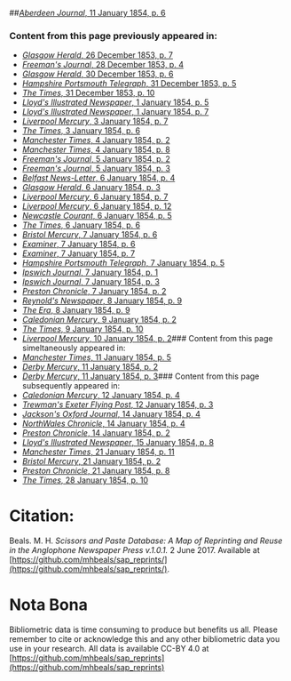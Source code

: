 ##[*Aberdeen Journal*, 11 January 1854, p. 6](https://mhbeals.github.io/sap_html/Aberdeen-Journal/Aberdeen-Journal-11-January-1854-p-6)

### Content from this page previously appeared in:
+ [*Glasgow Herald*, 26 December 1853, p. 7](https://mhbeals.github.io/sap_html/Glasgow-Herald/Glasgow-Herald-26-December-1853-p-7)
+ [*Freeman's Journal*, 28 December 1853, p. 4](https://mhbeals.github.io/sap_html/Freeman's-Journal/Freeman's-Journal-28-December-1853-p-4)
+ [*Glasgow Herald*, 30 December 1853, p. 6](https://mhbeals.github.io/sap_html/Glasgow-Herald/Glasgow-Herald-30-December-1853-p-6)
+ [*Hampshire Portsmouth Telegraph*, 31 December 1853, p. 5](https://mhbeals.github.io/sap_html/Hampshire-Portsmouth-Telegraph/Hampshire-Portsmouth-Telegraph-31-December-1853-p-5)
+ [*The Times*, 31 December 1853, p. 10](https://mhbeals.github.io/sap_html/The-Times/The-Times-31-December-1853-p-10)
+ [*Lloyd's Illustrated Newspaper*, 1 January 1854, p. 5](https://mhbeals.github.io/sap_html/Lloyd's-Illustrated-Newspaper/Lloyd's-Illustrated-Newspaper-1-January-1854-p-5)
+ [*Lloyd's Illustrated Newspaper*, 1 January 1854, p. 7](https://mhbeals.github.io/sap_html/Lloyd's-Illustrated-Newspaper/Lloyd's-Illustrated-Newspaper-1-January-1854-p-7)
+ [*Liverpool Mercury*, 3 January 1854, p. 7](https://mhbeals.github.io/sap_html/Liverpool-Mercury/Liverpool-Mercury-3-January-1854-p-7)
+ [*The Times*, 3 January 1854, p. 6](https://mhbeals.github.io/sap_html/The-Times/The-Times-3-January-1854-p-6)
+ [*Manchester Times*, 4 January 1854, p. 2](https://mhbeals.github.io/sap_html/Manchester-Times/Manchester-Times-4-January-1854-p-2)
+ [*Manchester Times*, 4 January 1854, p. 8](https://mhbeals.github.io/sap_html/Manchester-Times/Manchester-Times-4-January-1854-p-8)
+ [*Freeman's Journal*, 5 January 1854, p. 2](https://mhbeals.github.io/sap_html/Freeman's-Journal/Freeman's-Journal-5-January-1854-p-2)
+ [*Freeman's Journal*, 5 January 1854, p. 3](https://mhbeals.github.io/sap_html/Freeman's-Journal/Freeman's-Journal-5-January-1854-p-3)
+ [*Belfast News-Letter*, 6 January 1854, p. 4](https://mhbeals.github.io/sap_html/Belfast-News-Letter/Belfast-News-Letter-6-January-1854-p-4)
+ [*Glasgow Herald*, 6 January 1854, p. 3](https://mhbeals.github.io/sap_html/Glasgow-Herald/Glasgow-Herald-6-January-1854-p-3)
+ [*Liverpool Mercury*, 6 January 1854, p. 7](https://mhbeals.github.io/sap_html/Liverpool-Mercury/Liverpool-Mercury-6-January-1854-p-7)
+ [*Liverpool Mercury*, 6 January 1854, p. 12](https://mhbeals.github.io/sap_html/Liverpool-Mercury/Liverpool-Mercury-6-January-1854-p-12)
+ [*Newcastle Courant*, 6 January 1854, p. 5](https://mhbeals.github.io/sap_html/Newcastle-Courant/Newcastle-Courant-6-January-1854-p-5)
+ [*The Times*, 6 January 1854, p. 6](https://mhbeals.github.io/sap_html/The-Times/The-Times-6-January-1854-p-6)
+ [*Bristol Mercury*, 7 January 1854, p. 6](https://mhbeals.github.io/sap_html/Bristol-Mercury/Bristol-Mercury-7-January-1854-p-6)
+ [*Examiner*, 7 January 1854, p. 6](https://mhbeals.github.io/sap_html/Examiner/Examiner-7-January-1854-p-6)
+ [*Examiner*, 7 January 1854, p. 7](https://mhbeals.github.io/sap_html/Examiner/Examiner-7-January-1854-p-7)
+ [*Hampshire Portsmouth Telegraph*, 7 January 1854, p. 5](https://mhbeals.github.io/sap_html/Hampshire-Portsmouth-Telegraph/Hampshire-Portsmouth-Telegraph-7-January-1854-p-5)
+ [*Ipswich Journal*, 7 January 1854, p. 1](https://mhbeals.github.io/sap_html/Ipswich-Journal/Ipswich-Journal-7-January-1854-p-1)
+ [*Ipswich Journal*, 7 January 1854, p. 3](https://mhbeals.github.io/sap_html/Ipswich-Journal/Ipswich-Journal-7-January-1854-p-3)
+ [*Preston Chronicle*, 7 January 1854, p. 2](https://mhbeals.github.io/sap_html/Preston-Chronicle/Preston-Chronicle-7-January-1854-p-2)
+ [*Reynold's Newspaper*, 8 January 1854, p. 9](https://mhbeals.github.io/sap_html/Reynold's-Newspaper/Reynold's-Newspaper-8-January-1854-p-9)
+ [*The Era*, 8 January 1854, p. 9](https://mhbeals.github.io/sap_html/The-Era/The-Era-8-January-1854-p-9)
+ [*Caledonian Mercury*, 9 January 1854, p. 2](https://mhbeals.github.io/sap_html/Caledonian-Mercury/Caledonian-Mercury-9-January-1854-p-2)
+ [*The Times*, 9 January 1854, p. 10](https://mhbeals.github.io/sap_html/The-Times/The-Times-9-January-1854-p-10)
+ [*Liverpool Mercury*, 10 January 1854, p. 2](https://mhbeals.github.io/sap_html/Liverpool-Mercury/Liverpool-Mercury-10-January-1854-p-2)### Content from this page simeltaneously appeared in:
+ [*Manchester Times*, 11 January 1854, p. 5](https://mhbeals.github.io/sap_html/Manchester-Times/Manchester-Times-11-January-1854-p-5)
+ [*Derby Mercury*, 11 January 1854, p. 2](https://mhbeals.github.io/sap_html/Derby-Mercury/Derby-Mercury-11-January-1854-p-2)
+ [*Derby Mercury*, 11 January 1854, p. 3](https://mhbeals.github.io/sap_html/Derby-Mercury/Derby-Mercury-11-January-1854-p-3)### Content from this page subsequently appeared in:
+ [*Caledonian Mercury*, 12 January 1854, p. 4](https://mhbeals.github.io/sap_html/Caledonian-Mercury/Caledonian-Mercury-12-January-1854-p-4)
+ [*Trewman's Exeter Flying Post*, 12 January 1854, p. 3](https://mhbeals.github.io/sap_html/Trewman's-Exeter-Flying-Post/Trewman's-Exeter-Flying-Post-12-January-1854-p-3)
+ [*Jackson's Oxford Journal*, 14 January 1854, p. 4](https://mhbeals.github.io/sap_html/Jackson's-Oxford-Journal/Jackson's-Oxford-Journal-14-January-1854-p-4)
+ [*NorthWales Chronicle*, 14 January 1854, p. 4](https://mhbeals.github.io/sap_html/NorthWales-Chronicle/NorthWales-Chronicle-14-January-1854-p-4)
+ [*Preston Chronicle*, 14 January 1854, p. 2](https://mhbeals.github.io/sap_html/Preston-Chronicle/Preston-Chronicle-14-January-1854-p-2)
+ [*Lloyd's Illustrated Newspaper*, 15 January 1854, p. 8](https://mhbeals.github.io/sap_html/Lloyd's-Illustrated-Newspaper/Lloyd's-Illustrated-Newspaper-15-January-1854-p-8)
+ [*Manchester Times*, 21 January 1854, p. 11](https://mhbeals.github.io/sap_html/Manchester-Times/Manchester-Times-21-January-1854-p-11)
+ [*Bristol Mercury*, 21 January 1854, p. 2](https://mhbeals.github.io/sap_html/Bristol-Mercury/Bristol-Mercury-21-January-1854-p-2)
+ [*Preston Chronicle*, 21 January 1854, p. 8](https://mhbeals.github.io/sap_html/Preston-Chronicle/Preston-Chronicle-21-January-1854-p-8)
+ [*The Times*, 28 January 1854, p. 10](https://mhbeals.github.io/sap_html/The-Times/The-Times-28-January-1854-p-10)
                    
# Citation: 

Beals. M. H. *Scissors and Paste Database: A Map of Reprinting and Reuse in the Anglophone Newspaper Press v.1.0.1.* 2 June 2017. Available at [https://github.com/mhbeals/sap_reprints/](https://github.com/mhbeals/sap_reprints/). 
                    
# Nota Bona

Bibliometric data is time consuming to produce but benefits us all. Please remember to cite or acknowledge this and any other bibliometric data you use in your research. All data is available CC-BY 4.0 at [https://github.com/mhbeals/sap_reprints](https://github.com/mhbeals/sap_reprints)